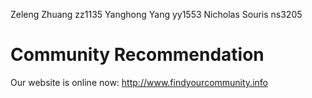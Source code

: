 Zeleng Zhuang	zz1135
Yanghong Yang	yy1553
Nicholas Souris ns3205

# Community Recommendation
Our website is online now:
    http://www.findyourcommunity.info
